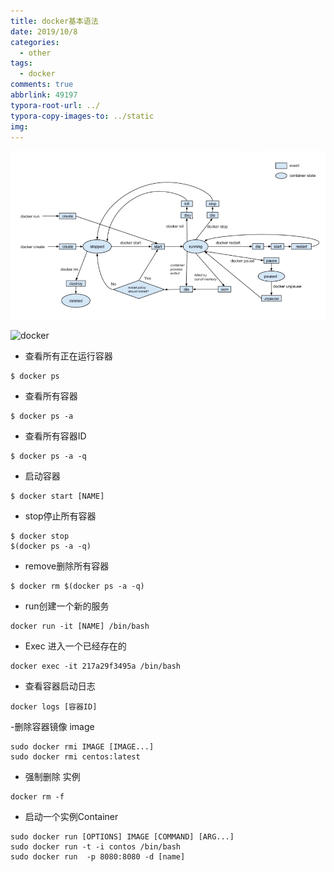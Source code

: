 ```yaml
---
title: docker基本语法
date: 2019/10/8
categories:
  - other
tags:
  - docker
comments: true
abbrlink: 49197
typora-root-url: ../
typora-copy-images-to: ../static
img:
---
```




![image-20200512143758893](/static/image-20200512143758893.png)

![docker](https://docs.docker.com/engine/images/architecture.svg)

-  	 查看所有正在运行容器 
```shell
$ docker ps 
```

-  	查看所有容器 
```shell
$ docker ps -a 
```

-	查看所有容器ID 
```
$ docker ps -a -q 
```

- 启动容器
```
$ docker start [NAME]	
```

-	stop停止所有容器 
```
$ docker stop 
$(docker ps -a -q)
```


- 	remove删除所有容器
```
$ docker rm $(docker ps -a -q) 
```

- run创建一个新的服务
```
docker run -it [NAME] /bin/bash	
```

- Exec 进入一个已经存在的
```
docker exec -it 217a29f3495a /bin/bash	
```

-	查看容器启动日志
```
docker logs [容器ID]
```

-删除容器镜像  image
```
sudo docker rmi IMAGE [IMAGE...]	
sudo docker rmi centos:latest
```
- 强制删除 实例
```
docker rm -f 
```

- 启动一个实例Container 
```
sudo docker run [OPTIONS] IMAGE [COMMAND] [ARG...]
sudo docker run -t -i contos /bin/bash
sudo docker run  -p 8080:8080 -d [name]
```


